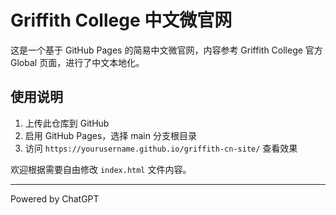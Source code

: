 # Griffith College 中文微官网

这是一个基于 GitHub Pages 的简易中文微官网，内容参考 Griffith College 官方 Global 页面，进行了中文本地化。

## 使用说明

1. 上传此仓库到 GitHub
2. 启用 GitHub Pages，选择 main 分支根目录
3. 访问 `https://yourusername.github.io/griffith-cn-site/` 查看效果

欢迎根据需要自由修改 `index.html` 文件内容。

---

Powered by ChatGPT
